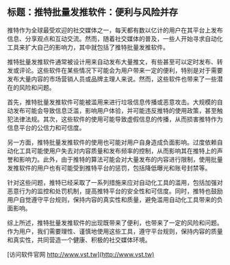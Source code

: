 ## **标题：推特批量发推软件：便利与风险并存**

推特作为全球最受欢迎的社交媒体之一，每天都有数以亿计的用户在其平台上发布信息、分享观点和互动交流。然而，随着社交媒体的普及，一些人开始寻求自动化工具来扩大自己的影响力，其中就包括了推特批量发推软件。

推特批量发推软件通常被设计用来自动发布大量推文，有些甚至可以定时发布、转发或评论。这些软件在某些情况下可能会为用户带来一定的便利，特别是对于需要发布大量内容的市场营销人员或品牌主理人来说。然而，这些软件也带来了一些潜在的风险和问题。

首先，推特批量发推软件可能被滥用来进行垃圾信息传播或恶意攻击。大规模的自动发布可能会导致信息泛滥，影响用户体验，并可能违反推特的使用政策，甚至触犯法律法规。其次，这些软件的使用可能导致虚假信息的传播，从而损害推特作为信息平台的公信力和可信度。

另一方面，推特批量发推软件的使用也可能对用户自身造成负面影响。过度依赖自动化工具可能使用户失去对内容质量和发布频率的控制，从而影响其在推特上的声誉和影响力。此外，由于推特的算法可能会对大量发布的内容进行限制，使用批量发推软件的用户也有可能受到推特平台的惩罚，包括降低曝光和账号封禁等。

针对这些问题，推特已经采取了一系列措施来应对自动化工具的滥用，包括加强对恶意行为的监控和处罚机制，提高推特平台的安全性和可信度。同时，推特也鼓励用户自觉遵守平台规则，保持内容的真实性和质量，避免滥用自动化工具带来的负面影响。

综上所述，推特批量发推软件的出现既带来了便利，也带来了一定的风险和问题。作为用户，我们需要理性、谨慎地使用这些工具，遵守平台规则，保持内容的质量和真实性，共同营造一个健康、积极的社交媒体环境。


[访问软件官网 http://www.vst.tw](http://www.vst.tw)
